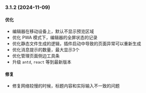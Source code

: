 ### 3.1.2 (2024-11-09)

#### 优化

- 编辑器在移动设备上，默认不显示预览区域
- 优化 PWA 模式下，编辑器的全屏状态的记录
- 优化静态文件生成的逻辑，插件启动中导致的页面异常可以重新生成
- 优化消息提示的数量，最大显示3个
- 优化管理页面侧边工具条
- 升级 `antd`, `react` 等到最新版本

#### 修复

- 修复网络较慢的时候，标题内容和实际输入不一致的问题